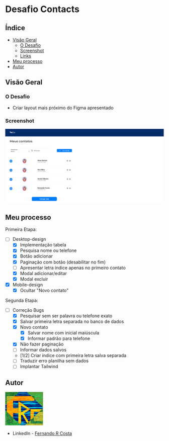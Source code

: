 # Desafio Contacts

## Índice

- [Visão Geral](#visão-geral)
  - [O Desafio](#o-desafio)
  - [Screenshot](#screenshot)
  - [Links](#links)
- [Meu processo](#meu-processo)
- [Autor](#autor)

## Visão Geral

### O Desafio

- Criar layout mais próximo do Figma apresentado

### Screenshot

![](./public/Contacts.png)

## Meu processo

Primeira Etapa:

- [ ] Desktop-design
  - [x] Implementação tabela
  - [x] Pesquisa nome ou telefone
  - [x] Botão adicionar
  - [x] Paginação com botão (desabilitar no fim)
  - [ ] Apresentar letra índice apenas no primeiro contato
  - [x] Modal adicionar/editar
  - [x] Modal excluir
- [x] Mobile-design
  - [x] Ocultar "Novo contato"

Segunda Etapa:

- [ ] Correção Bugs
  - [x] Pesquisar sem ser palavra ou telefone exato
  - [x] Salvar primeira letra separada no banco de dados
  - [x] Novo contato
    - [x] Salvar nome com inicial maiúscula
    - [x] Informar padrão para telefone
  - [x] Não fazer paginação
  - [ ] Informar dados salvos
  - [1/2] Criar índice com primeira letra salva separada
  - [ ] Traduzir erro planilha sem dados
  - [ ] Implantar Tailwind

## Autor

<img src="./public/FRC.gif" width=120px>

- LinkedIn - [Fernando R Costa](https://www.linkedin.com/in/fernando-r-costa/)